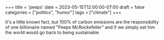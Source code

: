 +++
title = 'peeps'
date = 2023-05-15T12:00:00-07:00
draft = false
categories = ["politics", "humor"]
tags = ["climate"]
+++

It's a little known fact, but 100% of carbon emissions are the responsibility of one billionaire named "Peeps McRockefeller" and if we simply eat him the world would go back to being sustainable